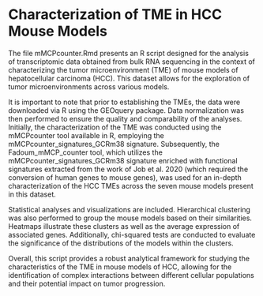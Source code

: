 # Characterization of TME in HCC Mouse Models

The file mMCPcounter.Rmd presents an R script designed for the analysis of transcriptomic data obtained from bulk RNA sequencing in the context of characterizing the tumor microenvironment (TME) of mouse models of hepatocellular carcinoma (HCC). This dataset allows for the exploration of tumor microenvironments across various models.

It is important to note that prior to establishing the TMEs, the data were downloaded via R using the GEOquery package. Data normalization was then performed to ensure the quality and comparability of the analyses. Initially, the characterization of the TME was conducted using the mMCPcounter tool available in R, employing the mMCPcounter_signatures_GCRm38 signature. Subsequently, the Fadoum_mMCP_counter tool, which utilizes the mMCPcounter_signatures_GCRm38 signature enriched with functional signatures extracted from the work of Job et al. 2020 (which required the conversion of human genes to mouse genes), was used for an in-depth characterization of the HCC TMEs across the seven mouse models present in this dataset.

Statistical analyses and visualizations are included. Hierarchical clustering was also performed to group the mouse models based on their similarities. Heatmaps illustrate these clusters as well as the average expression of associated genes. Additionally, chi-squared tests are conducted to evaluate the significance of the distributions of the models within the clusters.

Overall, this script provides a robust analytical framework for studying the characteristics of the TME in mouse models of HCC, allowing for the identification of complex interactions between different cellular populations and their potential impact on tumor progression.
